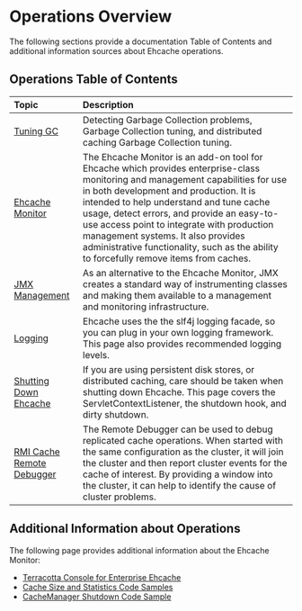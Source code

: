---
---

# Operations Overview

The following sections provide a documentation Table of Contents and additional information sources about Ehcache operations.

## Operations Table of Contents

| Topic | Description |
|:-------|:------------|
|[Tuning GC](/documentation/2.5/operations/garbage-collection)|Detecting Garbage Collection problems, Garbage Collection tuning, and distributed caching Garbage Collection tuning.|
|[Ehcache Monitor](/documentation/2.5/operations/monitor)|The Ehcache Monitor is an add-on tool for Ehcache which provides enterprise-class monitoring and management capabilities for use in both development and production. It is intended to help understand and tune cache usage, detect errors, and provide an easy-to-use access point to integrate with production management systems. It also provides administrative functionality, such as the ability to forcefully remove items from caches.|
|[JMX Management](/documentation/2.5/operations/jmx)|As an alternative to the Ehcache Monitor, JMX creates a standard way of instrumenting classes and making them available to a management and monitoring infrastructure.|
|[Logging](/documentation/2.5/operations/logging)|Ehcache uses the the slf4j logging facade, so you can plug in your own logging framework. This page also provides recommended logging levels.|
|[Shutting Down Ehcache](/documentation/2.5/operations/shutdown)|If you are using persistent disk stores, or distributed caching, care should be taken when shutting down Ehcache. This page covers the ServletContextListener, the shutdown hook, and dirty shutdown.|
|[RMI Cache Remote Debugger](/documentation/2.5/operations/remotedebugger)|The Remote Debugger can be used to debug replicated cache operations. When started with the same configuration as the cluster, it will join the cluster and then report cluster events for the cache of interest. By providing a window into the cluster, it can help to identify the cause of cluster problems.|



## Additional Information about Operations
The following page provides additional information about the Ehcache Monitor:

* [Terracotta Console for Enterprise Ehcache](http://terracotta.org/documentation/3.6/terracotta-tools/dev-console#enterprise-ehcache-applications)
* [Cache Size and Statistics Code Samples](/documentation/2.5/code-samples#using-caches)
* [CacheManager Shutdown Code Sample](/documentation/2.5/code-samples#shutdown-the-cachemanager)




